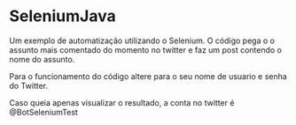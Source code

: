 # SeleniumJava
Um exemplo de automatização utilizando o Selenium. O código pega o o assunto mais comentado do momento no twitter e faz um post contendo o nome do assunto.

Para o funcionamento do código altere para o seu nome de usuario e senha do Twitter.

Caso queia apenas visualizar o resultado, a conta no twitter é @BotSeleniumTest
